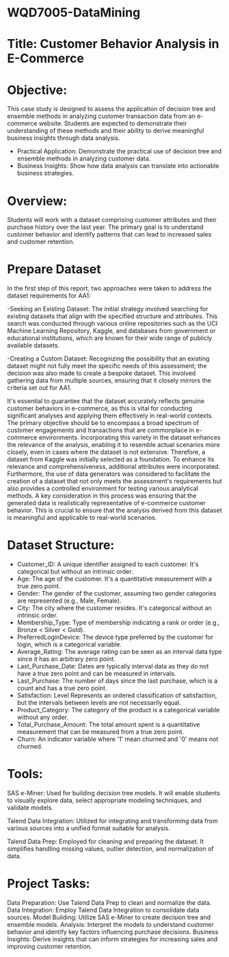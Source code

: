 # WQD7005-DataMining

# Title: Customer Behavior Analysis in E-Commerce

# Objective:
This case study is designed to assess the application of decision tree and ensemble methods in analyzing customer transaction data from an e-commerce website. Students are expected to demonstrate their understanding of these methods and their ability to derive meaningful business insights through data analysis.

- Practical Application: Demonstrate the practical use of decision tree and ensemble methods in analyzing customer data.
- Business Insights: Show how data analysis can translate into actionable business strategies.

# Overview:
Students will work with a dataset comprising customer attributes and their purchase history over the last year. The primary goal is to understand customer behavior and identify patterns that can lead to increased sales and customer retention.

# Prepare Dataset
In the first step of this report, two approaches were taken to address the dataset requirements for AA1:

-Seeking an Existing Dataset: The initial strategy involved searching for existing datasets that align with the specified structure and attributes. This search was conducted through various online repositories such as the UCI Machine Learning Repository, Kaggle, and databases from government or educational institutions, which are known for their wide range of publicly available datasets.

-Creating a Custom Dataset: Recognizing the possibility that an existing dataset might not fully meet the specific needs of this assessment; the decision was also made to create a bespoke dataset. This involved gathering data from multiple sources, ensuring that it closely mirrors the criteria set out for AA1.

It's essential to guarantee that the dataset accurately reflects genuine customer behaviors in e-commerce, as this is vital for conducting significant analyses and applying them effectively in real-world contexts. The primary objective should be to encompass a broad spectrum of customer engagements and transactions that are commonplace in e-commerce environments. Incorporating this variety in the dataset enhances the relevance of the analysis, enabling it to resemble actual scenarios more closely, even in cases where the dataset is not extensive. Therefore, a dataset from Kaggle was initially selected as a foundation. To enhance its relevance and comprehensiveness, additional attributes were incorporated. Furthermore, the use of data generators was considered to facilitate the creation of a dataset that not only meets the assessment's requirements but also provides a controlled environment for testing various analytical methods. A key consideration in this process was ensuring that the generated data is realistically representative of e-commerce customer behavior. This is crucial to ensure that the analysis derived from this dataset is meaningful and applicable to real-world scenarios.

# Dataset Structure:

- Customer_ID:	A unique identifier assigned to each customer. It's categorical but without an intrinsic order.
- Age:	The age of the customer. It's a quantitative measurement with a true zero point.
- Gender:	The gender of the customer, assuming two gender categories are represented (e.g., Male, Female).
- City:	The city where the customer resides. It's categorical without an intrinsic order.
- Membership_Type:	Type of membership indicating a rank or order (e.g., Bronze < Silver < Gold).
- PreferredLoginDevice:	The device type preferred by the customer for login, which is a categorical variable.
- Average_Rating:	The average rating can be seen as an interval data type since it has an arbitrary zero point.
- Last_Purchase_Date:	Dates are typically interval data as they do not have a true zero point and can be measured in intervals.
- Last_Purchase:	The number of days since the last purchase, which is a count and has a true zero point.
- Satisfaction: Level	Represents an ordered classification of satisfaction, but the intervals between levels are not necessarily equal.
- Product_Category:	The category of the product is a categorical variable without any order.
- Total_Purchase_Amount:	The total amount spent is a quantitative measurement that can be measured from a true zero point.
- Churn:	An indicator variable where '1' mean churned and '0' means not churned.


# Tools:
SAS e-Miner: Used for building decision tree models. It will enable students to visually explore data, select appropriate modeling techniques, and validate models.

Talend Data Integration: Utilized for integrating and transforming data from various sources into a unified format suitable for analysis.

Talend Data Prep: Employed for cleaning and preparing the dataset. It simplifies handling missing values, outlier detection, and normalization of data.

# Project Tasks:
Data Preparation: Use Talend Data Prep to clean and normalize the data.
Data Integration: Employ Talend Data Integration to consolidate data sources.
Model Building: Utilize SAS e-Miner to create decision tree and ensemble models.
Analysis: Interpret the models to understand customer behavior and identify key factors influencing purchase decisions.
Business Insights: Derive insights that can inform strategies for increasing sales and improving customer retention.
